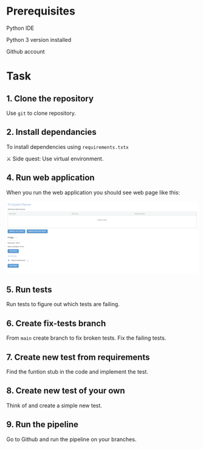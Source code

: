 # Prerequisites
Python IDE

Python 3 version installed

Github account

# Task

## 1. Clone the repository

Use `git` to clone repository.

## 2. Install dependancies

To install dependencies using `requirements.txtx`

⚔️ Side quest: Use virtual environment.

## 4. Run web application
When you run the web application you should see web page like this:

![web app](readme_assets/image.png)

## 5. Run tests
Run tests to figure out which tests are failing.

## 6. Create fix-tests branch
From `main` create branch to fix broken tests. Fix the failing tests.

## 7. Create new test from requirements
Find the funtion stub in the code and implement the test.

## 8. Create new test of your own
Think of and create a simple new test.

## 9. Run the pipeline
Go to Github and run the pipeline on your branches.
